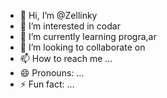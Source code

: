 - 👋 Hi, I’m @Zellinky
- 👀 I’m interested in codar 
- 🌱 I’m currently learning progra,ar
- 💞️ I’m looking to collaborate on
- 📫 How to reach me ... 
- 😄 Pronouns: ...
- ⚡ Fun fact: ...

<!---
Zellinky/Zellinky is a ✨ special ✨ repository because its `README.md` (this file) appears on your GitHub profile.
You can click the Preview link to take a look at your changes.
--->
